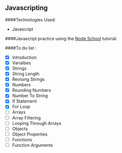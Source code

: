 Javascripting
--------------
####Technologies Used:
  - Javascript

####Javascript practice using the
[Node School](https://http://nodeschool.io/) tutorial.

####To do list :

  - [x] Introduction
  - [x] Varialbes
  - [x] Strings
  - [x] String Length
  - [x] Revising Strings
  - [x] Numbers
  - [x] Rounding Numbers
  - [x] Number To String
  - [x] If Statement
  - [x] For Loop
  - [ ] Arrays
  - [ ] Array Filtering
  - [ ] Looping Through Arrays
  - [ ] Objects
  - [ ] Object Properties
  - [ ] Functions
  - [ ] Function Arguments